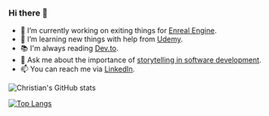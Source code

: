 ### Hi there 👋

- 🔭 I’m currently working on exiting things for [Enreal Engine](https://www.unrealengine.com/).
- 🌱 I’m learning new things with help from [Udemy](https://www.udemy.com/).
- 📚 I'm always reading [Dev.to](https://dev.to/).
- 💬 Ask me about the importance of [storytelling in software development](https://www.linkedin.com/pulse/art-storytelling-software-development-christian-wick/).
- 📫 You can reach me via [LinkedIn](https://www.linkedin.com/in/iamchriswick/).

<!--
**iamchriswick/iamchriswick** is a ✨ _special_ ✨ repository because its `README.md` (this file) appears on your GitHub profile.

Here are some ideas to get you started:

- 🔭 I’m currently working on ...
- 🌱 I’m currently learning ...
- 👯 I’m looking to collaborate on ...
- 🤔 I’m looking for help with ...
- 💬 Ask me about ...
- 📫 How to reach me: ...
- 😄 Pronouns: ...
- ⚡ Fun fact: ...
-->

![Christian's GitHub stats](https://github-readme-stats.vercel.app/api?username=iamchriswick&count_private=true)

[![Top Langs](https://github-readme-stats.vercel.app/api/top-langs/?username=iamchriswick&layout=compact)](https://github.com/iamchriswick/github-readme-stats)
<!-- [![Christian's wakatime stats](https://github-readme-stats.vercel.app/api/wakatime?username=iamchriswick)](https://github.com/anuraghazra/github-readme-stats) -->

